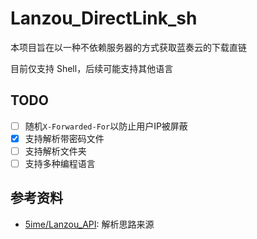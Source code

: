 # Lanzou_DirectLink_sh

 本项目旨在以一种不依赖服务器的方式获取蓝奏云的下载直链

 目前仅支持 Shell，后续可能支持其他语言

## TODO

- [ ] 随机`X-Forwarded-For`以防止用户IP被屏蔽
- [x] 支持解析带密码文件
- [ ] 支持解析文件夹
- [ ] 支持多种编程语言

## 参考资料

- [5ime/Lanzou_API](https://github.com/5ime/Lanzou_API): 解析思路来源
